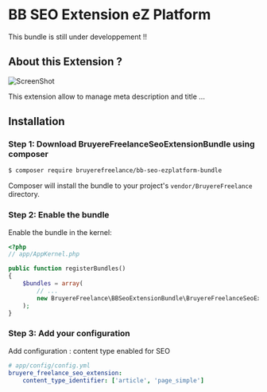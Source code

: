 # BB SEO Extension eZ Platform
This bundle is still under developpement !!

## About this Extension ?
![ScreenShot](https://raw.github.com/fundup/bb-seo-ezplatform-bundle/master/screenshot.png)

This extension allow to manage meta description and title ...

## Installation

### Step 1: Download BruyereFreelanceSeoExtensionBundle using composer


``` bash
$ composer require bruyerefreelance/bb-seo-ezplatform-bundle
```

Composer will install the bundle to your project's `vendor/BruyereFreelance` directory.

### Step 2: Enable the bundle

Enable the bundle in the kernel:

``` php
<?php
// app/AppKernel.php

public function registerBundles()
{
    $bundles = array(
        // ...
        new BruyereFreelance\BBSeoExtensionBundle\BruyereFreelanceSeoExtensionBundle(),
    );
}
```

### Step 3: Add your configuration

Add configuration : content type enabled for SEO
``` yaml
# app/config/config.yml
bruyere_freelance_seo_extension:
    content_type_identifier: ['article', 'page_simple']
